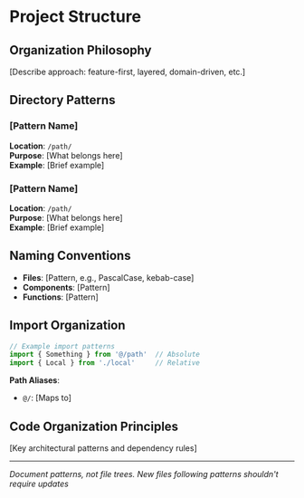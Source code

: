 # Project Structure

## Organization Philosophy

[Describe approach: feature-first, layered, domain-driven, etc.]

## Directory Patterns

### [Pattern Name]
**Location**: `/path/`  
**Purpose**: [What belongs here]  
**Example**: [Brief example]

### [Pattern Name]
**Location**: `/path/`  
**Purpose**: [What belongs here]  
**Example**: [Brief example]

## Naming Conventions

- **Files**: [Pattern, e.g., PascalCase, kebab-case]
- **Components**: [Pattern]
- **Functions**: [Pattern]

## Import Organization

```typescript
// Example import patterns
import { Something } from '@/path'  // Absolute
import { Local } from './local'     // Relative
```

**Path Aliases**:
- `@/`: [Maps to]

## Code Organization Principles

[Key architectural patterns and dependency rules]

---
_Document patterns, not file trees. New files following patterns shouldn't require updates_
